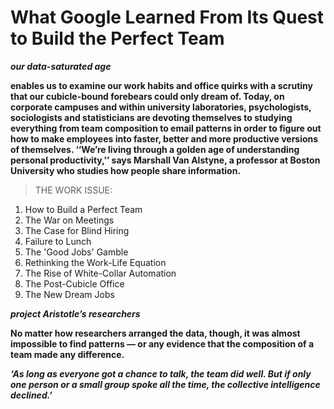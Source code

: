 # What Google Learned From Its Quest to Build the Perfect Team 

***our data-saturated age***

**enables us to examine our work habits and office quirks with a scrutiny that our cubicle-bound forebears could only dream of. Today, on corporate campuses and within university laboratories, psychologists, sociologists and statisticians are devoting themselves to studying everything from team composition to email patterns in order to figure out how to make employees into faster, better and more productive versions of themselves. ‘‘We’re living through a golden age of understanding personal productivity,’’ says Marshall Van Alstyne, a professor at Boston University who studies how people share information.**

> THE WORK ISSUE: 

1. How to Build a Perfect Team
2. The War on Meetings
3. The Case for Blind Hiring
4. Failure to Lunch
5. The 'Good Jobs' Gamble
6. Rethinking the Work-Life Equation
7. The Rise of White-Collar Automation
8. The Post-Cubicle Office
9. The New Dream Jobs 

***project Aristotle’s researchers*** 

**No matter how researchers arranged the data, though, it was almost impossible to find patterns — or any evidence that the composition of a team made any difference.** 

***‘As long as everyone got a chance to talk, the team did well. But if only one person or a small group spoke all the time, the collective intelligence declined.’*** 

